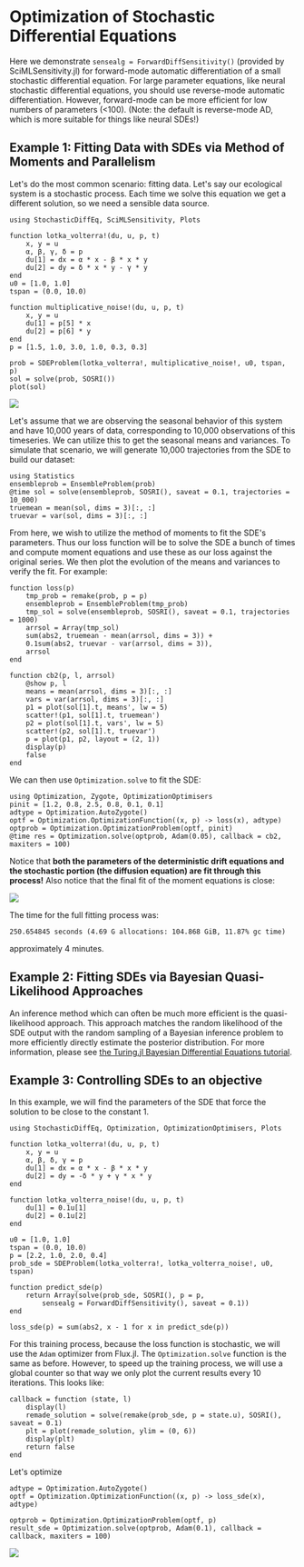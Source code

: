 # Optimization of Stochastic Differential Equations

Here we demonstrate `sensealg = ForwardDiffSensitivity()` (provided by
SciMLSensitivity.jl) for forward-mode automatic differentiation of a small
stochastic differential equation. For large parameter equations, like neural
stochastic differential equations, you should use reverse-mode automatic
differentiation. However, forward-mode can be more efficient for low numbers
of parameters (<100). (Note: the default is reverse-mode AD, which is more suitable
for things like neural SDEs!)

## Example 1: Fitting Data with SDEs via Method of Moments and Parallelism

Let's do the most common scenario: fitting data. Let's say our ecological system
is a stochastic process. Each time we solve this equation we get a different
solution, so we need a sensible data source.

```@example sde
using StochasticDiffEq, SciMLSensitivity, Plots

function lotka_volterra!(du, u, p, t)
    x, y = u
    α, β, γ, δ = p
    du[1] = dx = α * x - β * x * y
    du[2] = dy = δ * x * y - γ * y
end
u0 = [1.0, 1.0]
tspan = (0.0, 10.0)

function multiplicative_noise!(du, u, p, t)
    x, y = u
    du[1] = p[5] * x
    du[2] = p[6] * y
end
p = [1.5, 1.0, 3.0, 1.0, 0.3, 0.3]

prob = SDEProblem(lotka_volterra!, multiplicative_noise!, u0, tspan, p)
sol = solve(prob, SOSRI())
plot(sol)
```

![](https://user-images.githubusercontent.com/1814174/88511873-97bc0a00-cfb3-11ea-8cf5-5930b6575d9d.png)

Let's assume that we are observing the seasonal behavior of this system and have
10,000 years of data, corresponding to 10,000 observations of this timeseries.
We can utilize this to get the seasonal means and variances. To simulate that
scenario, we will generate 10,000 trajectories from the SDE to build our dataset:

```@example sde
using Statistics
ensembleprob = EnsembleProblem(prob)
@time sol = solve(ensembleprob, SOSRI(), saveat = 0.1, trajectories = 10_000)
truemean = mean(sol, dims = 3)[:, :]
truevar = var(sol, dims = 3)[:, :]
```

From here, we wish to utilize the method of moments to fit the SDE's parameters.
Thus our loss function will be to solve the SDE a bunch of times and compute
moment equations and use these as our loss against the original series. We
then plot the evolution of the means and variances to verify the fit. For example:

```@example sde
function loss(p)
    tmp_prob = remake(prob, p = p)
    ensembleprob = EnsembleProblem(tmp_prob)
    tmp_sol = solve(ensembleprob, SOSRI(), saveat = 0.1, trajectories = 1000)
    arrsol = Array(tmp_sol)
    sum(abs2, truemean - mean(arrsol, dims = 3)) +
    0.1sum(abs2, truevar - var(arrsol, dims = 3)),
    arrsol
end

function cb2(p, l, arrsol)
    @show p, l
    means = mean(arrsol, dims = 3)[:, :]
    vars = var(arrsol, dims = 3)[:, :]
    p1 = plot(sol[1].t, means', lw = 5)
    scatter!(p1, sol[1].t, truemean')
    p2 = plot(sol[1].t, vars', lw = 5)
    scatter!(p2, sol[1].t, truevar')
    p = plot(p1, p2, layout = (2, 1))
    display(p)
    false
end
```

We can then use `Optimization.solve` to fit the SDE:

```@example sde
using Optimization, Zygote, OptimizationOptimisers
pinit = [1.2, 0.8, 2.5, 0.8, 0.1, 0.1]
adtype = Optimization.AutoZygote()
optf = Optimization.OptimizationFunction((x, p) -> loss(x), adtype)
optprob = Optimization.OptimizationProblem(optf, pinit)
@time res = Optimization.solve(optprob, Adam(0.05), callback = cb2, maxiters = 100)
```

Notice that **both the parameters of the deterministic drift equations and the
stochastic portion (the diffusion equation) are fit through this process!**
Also notice that the final fit of the moment equations is close:

![](https://user-images.githubusercontent.com/1814174/88511872-97bc0a00-cfb3-11ea-9d44-a3ed96a77df9.png)

The time for the full fitting process was:

```
250.654845 seconds (4.69 G allocations: 104.868 GiB, 11.87% gc time)
```

approximately 4 minutes.

## Example 2: Fitting SDEs via Bayesian Quasi-Likelihood Approaches

An inference method which can often be much more efficient is the quasi-likelihood approach.
This approach matches the random likelihood of the SDE output with the random sampling of a Bayesian
inference problem to more efficiently directly estimate the posterior distribution. For more information,
please see [the Turing.jl Bayesian Differential Equations tutorial](https://turinglang.org/v0.29/tutorials/10-bayesian-differential-equations/).

## Example 3: Controlling SDEs to an objective

In this example, we will find the parameters of the SDE that force the
solution to be close to the constant 1.

```@example sde
using StochasticDiffEq, Optimization, OptimizationOptimisers, Plots

function lotka_volterra!(du, u, p, t)
    x, y = u
    α, β, δ, γ = p
    du[1] = dx = α * x - β * x * y
    du[2] = dy = -δ * y + γ * x * y
end

function lotka_volterra_noise!(du, u, p, t)
    du[1] = 0.1u[1]
    du[2] = 0.1u[2]
end

u0 = [1.0, 1.0]
tspan = (0.0, 10.0)
p = [2.2, 1.0, 2.0, 0.4]
prob_sde = SDEProblem(lotka_volterra!, lotka_volterra_noise!, u0, tspan)

function predict_sde(p)
    return Array(solve(prob_sde, SOSRI(), p = p,
        sensealg = ForwardDiffSensitivity(), saveat = 0.1))
end

loss_sde(p) = sum(abs2, x - 1 for x in predict_sde(p))
```

For this training process, because the loss function is stochastic, we will use
the `Adam` optimizer from Flux.jl. The `Optimization.solve` function is the same as
before. However, to speed up the training process, we will use a global counter
so that way we only plot the current results every 10 iterations. This looks
like:

```@example sde
callback = function (state, l)
    display(l)
    remade_solution = solve(remake(prob_sde, p = state.u), SOSRI(), saveat = 0.1)
    plt = plot(remade_solution, ylim = (0, 6))
    display(plt)
    return false
end
```

Let's optimize

```@example sde
adtype = Optimization.AutoZygote()
optf = Optimization.OptimizationFunction((x, p) -> loss_sde(x), adtype)

optprob = Optimization.OptimizationProblem(optf, p)
result_sde = Optimization.solve(optprob, Adam(0.1), callback = callback, maxiters = 100)
```

![](https://user-images.githubusercontent.com/1814174/51399524-2c6abf80-1b14-11e9-96ae-0192f7debd03.gif)
